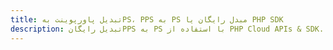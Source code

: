 ---title: تبدیل پاورپوینت بهPS، PPS به PS مبدل رایگان یا PHP SDKdescription: تبدیل رایگانPPS به PS با استفاده از PHP Cloud APIs & SDK. همچنین اسناد Microsoft PowerPoint را در Cloud ایجاد، ویرایش و رندر کنید.---